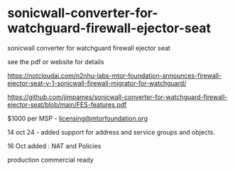 # sonicwall-converter-for-watchguard-firewall-ejector-seat
sonicwall converter for watchguard firewall ejector seat

see the pdf or website for details

https://notcloudai.com/n2nhu-labs-mtor-foundation-announces-firewall-ejector-seat-v-1-sonicwall-firewall-migrator-for-watchguard/

https://github.com/jimpames/sonicwall-converter-for-watchguard-firewall-ejector-seat/blob/main/FES-features.pdf

$1000 per MSP - licensing@mtorfoundation.org 

14 oct 24 - added support for address and service groups and objects.

16 Oct added :
NAT and Policies

production commercial ready
